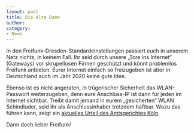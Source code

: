```yaml
---
layout: post
title: Die Alte Dame
author:
category:
- News
---
```

In den Freifunk-Dresden-Standardeinstellungen passiert euch in unserem Netz nichts, in keinem Fall.
Ihr seid durch unsere „Tore ins Internet“ (Gateways) vor skrupellosen Firmen geschützt und könnt problemlos Freifunk anbieten. Eurer Internet einfach so freizugeben ist aber in Deutschland auch im Jahr 2020 keine gute Idee.

Ebenso ist es nicht angeraten, in trügerischer Sicherheit das WLAN-Passwort weiterzugeben, denn eure Anschluss-IP ist dann für jeden im Internet sichtbar. Treibt damit jemand in eurem „gesicherten“ WLAN Schindluder, seid ihr als Anschlussinhaber trotzdem haftbar. Wozu das führen kann, zeigt ein [aktuelles Urteil des Amtsgerichtes Köln](https://freifunkstattangst.de/2020/06/12/die-alte-dame/).

Dann doch lieber Freifunk!
